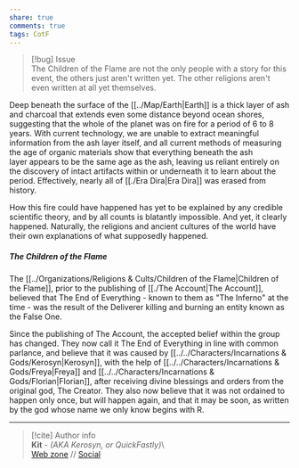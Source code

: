 ```yaml
---  
share: true  
comments: true  
tags: CotF  
---  
```

> [!bug] Issue  
> The Children of the Flame are not the only people with a story for this event, the others just aren't written yet. The other religions aren't even written at all yet themselves.  
  
Deep beneath the surface of the [[../Map/Earth|Earth]] is a thick layer of ash and charcoal that extends even some distance beyond ocean shores, suggesting that the whole of the planet was on fire for a period of 6 to 8 years. With current technology, we are unable to extract meaningful information from the ash layer itself, and all current methods of measuring the age of organic materials show that everything beneath the ash layer appears to be the same age as the ash, leaving us reliant entirely on the discovery of intact artifacts within or underneath it to learn about the period. Effectively, nearly all of [[./Era Dira|Era Dira]] was erased from history.  
  
How this fire could have happened has yet to be explained by any credible scientific theory, and by all counts is blatantly impossible. And yet, it clearly happened. Naturally, the religions and ancient cultures of the world have their own explanations of what supposedly happened.  
  
##### The Children of the Flame  
  
The [[../Organizations/Religions & Cults/Children of the Flame|Children of the Flame]], prior to the publishing of [[./The Account|The Account]], believed that The End of Everything - known to them as "The Inferno" at the time - was the result of the Deliverer killing and burning an entity known as the False One.  
  
Since the publishing of The Account, the accepted belief within the group has changed. They now call it The End of Everything in line with common parlance, and believe that it was caused by [[../../Characters/Incarnations & Gods/Kerosyn|Kerosyn]], with the help of [[../../Characters/Incarnations & Gods/Freya|Freya]] and [[../../Characters/Incarnations & Gods/Florian|Florian]], after receiving divine blessings and orders from the original god, The Creator. They also now believe that it was not ordained to happen only once, but will happen again, and that it may be soon, as written by the god whose name we only know begins with R.  
  
-----  
> [!cite] Author info  
> **Kit** - *(AKA Kerosyn, or QuickFastly)*\  
> [Web zone](https://kerosyn.link) // [Social](https://m.tripulse.link/@kit)